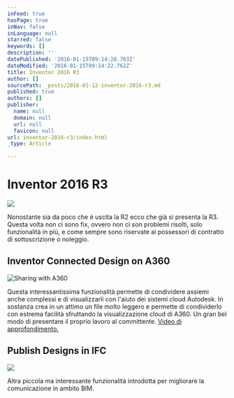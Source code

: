 ```yaml
---
inFeed: true
hasPage: true
inNav: false
inLanguage: null
starred: false
keywords: []
description: ''
datePublished: '2016-01-15T09:14:28.763Z'
dateModified: '2016-01-15T09:14:22.762Z'
title: Inventor 2016 R3
author: []
sourcePath: _posts/2016-01-12-inventor-2016-r3.md
published: true
authors: []
publisher:
  name: null
  domain: null
  url: null
  favicon: null
url: inventor-2016-r3/index.html
_type: Article

---
```

# 

# Inventor 2016 R3
![](https://s3-us-west-2.amazonaws.com/the-grid-img/p/19949c83fee63f17abdc9b770a25440cf40ebb98.png)

Nonostante sia da poco che è uscita la R2 ecco che già si presenta la R3\. Questa volta non ci sono fix, ovvero non ci son problemi risolti, solo funzionalità in più, e come sempre sono riservate ai possessori di contratto di sottoscrizione o noleggio.

## Inventor Connected Design on A360
![Sharing with A360](https://s3-us-west-2.amazonaws.com/the-grid-img/p/aee04340d3924204d8cd92fb9b5f6fa519d3a8db.png)

Questa interessantissima funzionalità permette di condividere assiemi anche complessi e di visualizzarli con l'aiuto dei sistemi cloud Autodesk. In sostanza crea in un attimo un file molto leggero e permette di condividerlo con estrema facilità sfruttando la visualizzazione cloud di A360\. Un gran bel modo di presentare il proprio lavoro al committente. [Video di approfondimento.][0]

## Publish Designs in IFC
![](https://the-grid-user-content.s3-us-west-2.amazonaws.com/95fca3c7-5a56-446b-b5b6-218ded43925f.png)

Altra piccola ma interessante funzionalità introdotta per migliorare la comunicazione in ambito BIM.

[0]: https://www.youtube.com/watch?v=bxvzwrER_6Q